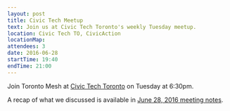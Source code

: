 ```yaml
---
layout: post
title: Civic Tech Meetup
text: Join us at Civic Tech Toronto's weekly Tuesday meetup.
location: Civic Tech TO, CivicAction
locationMap:
attendees: 3
date: 2016-06-28
startTime: 19:40
endTime: 21:00
---
```


Join Toronto Mesh at [Civic Tech Toronto](http://civictech.ca) on Tuesday at 6:30pm.

A recap of what we discussed is available in [June 28, 2016 meeting notes](https://github.com/tomeshnet/documents/blob/master/meeting_notes/20160628_meeting-notes.md).
